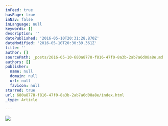 ```yaml
---
inFeed: true
hasPage: true
inNav: false
inLanguage: null
keywords: []
description: ''
datePublished: '2016-05-10T20:31:28.870Z'
dateModified: '2016-05-10T20:30:39.361Z'
title: ''
author: []
sourcePath: _posts/2016-05-10-680a8778-f816-47f0-8a3b-2ab7a6d08a8e.md
authors: []
publisher:
  name: null
  domain: null
  url: null
  favicon: null
starred: true
url: 680a8778-f816-47f0-8a3b-2ab7a6d08a8e/index.html
_type: Article

---
```

![](https://the-grid-user-content.s3-us-west-2.amazonaws.com/f67e25eb-56a5-4061-843d-bdce9bd0a58b.jpg)